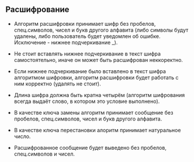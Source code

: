 ## Расшифрование

- Алгоритм расшифровки принимает шифр без пробелов, спец.символов, чисел и букв другого алфавита (либо символы будут удалены, либо пользователь будет уведомлен об ошибке. Исключение - нижнее подчеркивание _).

- Не стоит вставлять нижнее подчеркивание в текст шифра самостоятельно, иначе он может быть расшифрован неккоректно.

- Если нижнее подчеркивание было вставлено в текст шифра алгоритмом шифровки, алгоритм расшифровки будет работать с ним корректно (удалять не стоит).

- Длина шифра должна быть кратна четырём (алгоритм шифрования всегда выдаёт слово, в котором это условие выполнено).

- В качестве ключа замены алгоритм принимает сообщение без пробелов, спец.символов, чисел и букв другого алфавита.

- В качестве ключа перестановки алоритм принимает натуральное число.

- Расшифрованное сообщение будет выведено без пробелов, спец.символов и чисел.